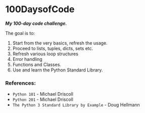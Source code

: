 # 100DaysofCode

_**My 100-day code challenge.**_

The goal is to:

1. Start from the very basics, refresh the usage.
2. Proceed to lists, tuples, dicts, sets etc.
3. Refresh various loop structures
4. Error handling
5. Functions and Classes.
6. Use and learn the Python Standard Library.

### References:

* `Python 101` - Michael Driscoll
* `Python 201` - Michael Driscoll
* `The Python 3 Standard Library by Example` - Doug Hellmann
